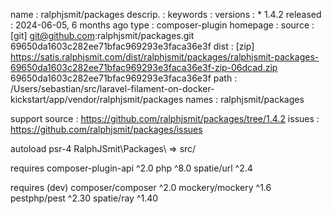 name     : ralphjsmit/packages
descrip. : 
keywords : 
versions : * 1.4.2
released : 2024-06-05, 6 months ago
type     : composer-plugin
homepage : 
source   : [git] git@github.com:ralphjsmit/packages.git 69650da1603c282ee71bfac969293e3faca36e3f
dist     : [zip] https://satis.ralphjsmit.com/dist/ralphjsmit/packages/ralphjsmit-packages-69650da1603c282ee71bfac969293e3faca36e3f-zip-06dcad.zip 69650da1603c282ee71bfac969293e3faca36e3f
path     : /Users/sebastian/src/laravel-filament-on-docker-kickstart/app/vendor/ralphjsmit/packages
names    : ralphjsmit/packages

support
source : https://github.com/ralphjsmit/packages/tree/1.4.2
issues : https://github.com/ralphjsmit/packages/issues

autoload
psr-4
RalphJSmit\Packages\ => src/

requires
composer-plugin-api ^2.0
php ^8.0
spatie/url ^2.4

requires (dev)
composer/composer ^2.0
mockery/mockery ^1.6
pestphp/pest ^2.30
spatie/ray ^1.40
